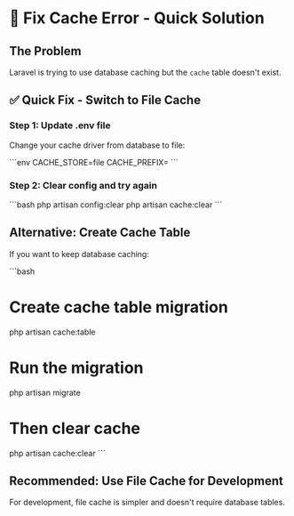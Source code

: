 # 🔧 Fix Cache Error - Quick Solution

## The Problem
Laravel is trying to use database caching but the `cache` table doesn't exist.

## ✅ Quick Fix - Switch to File Cache

### Step 1: Update .env file
Change your cache driver from database to file:

\`\`\`env
CACHE_STORE=file
CACHE_PREFIX=
\`\`\`

### Step 2: Clear config and try again
\`\`\`bash
php artisan config:clear
php artisan cache:clear
\`\`\`

## Alternative: Create Cache Table

If you want to keep database caching:

\`\`\`bash
# Create cache table migration
php artisan cache:table

# Run the migration
php artisan migrate

# Then clear cache
php artisan cache:clear
\`\`\`

## Recommended: Use File Cache for Development

For development, file cache is simpler and doesn't require database tables.

